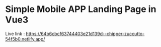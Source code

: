 # Simple Mobile APP Landing Page in Vue3

Live link :  https://64b6cbcf63744403e21d139d--chipper-zuccutto-54f5b0.netlify.app/


